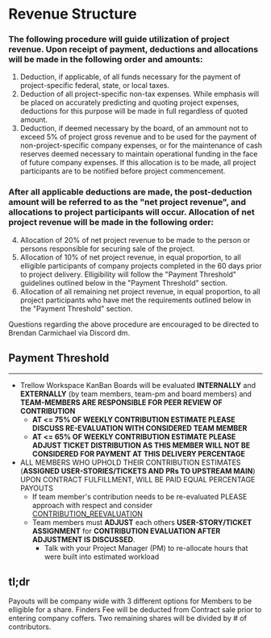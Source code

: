 # Revenue Structure

### The following procedure will guide utilization of project revenue. Upon receipt of payment, deductions and allocations will be made in the following order and amounts:

1. Deduction, if applicable, of all funds necessary for the payment of project-specific federal, state, or local taxes.
2. Deduction of all project-specific non-tax expenses. While emphasis will be placed on accurately predicting and quoting project expenses, deductions for this purpose 
   will be made in full regardless of quoted amount.
3. Deduction, if deemed necessary by the board, of an ammount not to exceed 5% of project gross revenue and to be used for the payment of non-project-specific company 
   expenses, or for the maintenance of cash reserves deemed necessary to maintain operational funding in the face of future company expenses. If this allocation is to be 
   made, all project participants are to be notified before project commencement.

### After all applicable deductions are made, the post-deduction amount will be referred to as the "net project revenue", and allocations to project participants will occur. Allocation of net project revenue will be made in the following order:

4. Allocation of 20% of net project revenue to be made to the person or persons responsible for securing sale of the project.
5. Allocation of 10% of net project revenue, in equal proportion, to all elligible participants of company projects completed in the 60 days prior to project delivery. 
     Elligibility will follow the "Payment Threshold" guidelines outlined below in the "Payment Threshold" section.
6. Allocation of all remaining net project revenue, in equal proportion, to all project participants who have met the requirements outlined below in the "Payment Threshold" section.

Questions regarding the above procedure are encouraged to be directed to Brendan Carmichael via Discord dm.  



## Payment Threshold

---

- Trellow Workspace KanBan Boards will be evaluated **INTERNALLY** and **EXTERNALLY** (by team members, team-pm and board members) and **TEAM-MEMBERS ARE RESPONSIBLE FOR PEER REVIEW OF CONTRIBUTION**
  - **AT <= 75% OF WEEKLY CONTRIBUTION ESTIMATE PLEASE DISCUSS RE-EVALUATION WITH CONSIDERED TEAM MEMBER**
  - **AT <= 65% OF WEEKLY CONTRIBUTION ESTIMATE PLEASE ADJUST TICKET DISTRIBUTION AS THIS MEMBER WILL NOT BE CONSIDERED FOR PAYMENT AT THIS DELIVERY PERCENTAGE**
- ALL MEMBERS WHO UPHOLD THEIR CONTRIBUTION ESTIMATES (**ASSIGNED USER-STORIES/TICKETS AND PRs TO UPSTREAM MAIN**) UPON CONTRACT FULFILLMENT, WILL BE PAID EQUAL PERCENTAGE PAYOUTS
  - If team member's contribution needs to be re-evaluated PLEASE approach with respect and consider [CONTRIBUTION_REEVALUATION](./CONTRIBUTION_REEVALUATION)
  - Team members must **ADJUST** each others **USER-STORY/TICKET ASSIGNMENT** for **CONTRIBUTION EVALUATION AFTER ADJUSTMENT IS DISCUSSED**.
    - Talk with your Project Manager (PM) to re-allocate hours that were built into estimated workload

## tl;dr
Payouts will be company wide with 3 different options for Members to be elligible for a share. Finders Fee will be deducted from Contract sale prior to entering company coffers. Two remaining shares will be divided by # of contributors. 
